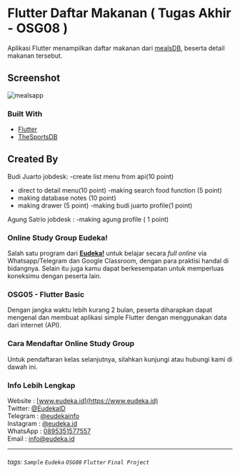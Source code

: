# Flutter Daftar Makanan ( Tugas Akhir - OSG08 )
Aplikasi Flutter menampilkan daftar makanan dari [mealsDB](https://www.themealdb.com/api.php), beserta detail makanan tersebut.

## Screenshot
![mealsapp](https://github.com/altercation/solarized/raw/master/img/solarized-palette.png)

### Built With
- [Flutter](https://flutter.dev)
- [TheSportsDB](https://www.themealdb.com/api.php)

## Created By
Budi Juarto jobdesk:
-create list menu from api(10 point)
- direct to detail menu(10 point)
-making search food function (5 point)
- making database notes (10 point)
- making drawer (5 point)
-making budi juarto profile(1 point)

Agung Satrio jobdesk :
-making agung profile ( 1 point)


### Online Study Group Eudeka!
Salah satu program dari [**Eudeka!**](https://www.eudeka.id) untuk belajar secara _full online_ via Whatsapp/Telegram dan Google Classroom, dengan para praktisi handal di bidangnya. Selain itu juga kamu dapat berkesempatan untuk memperluas koneksimu dengan peserta lain.

### OSG05 - Flutter Basic
Dengan jangka waktu lebih kurang 2 bulan, peserta diharapkan dapat mengenal dan membuat aplikasi simple Flutter dengan menggunakan data dari internet (API).

### Cara Mendaftar Online Study Group
Untuk pendaftaran kelas selanjutnya, silahkan kunjungi atau hubungi kami di dawah ini.

### Info Lebih Lengkap
Website : [www.eudeka.id](https://www.eudeka.id)  
Twitter: [@EudekaID](https://twitter.com/EudekaID)  
Telegram : [@eudekainfo](https://t.me/eudekainfo)  
Instagram : [@eudeka.id](https://instagram.com/eudeka.id)  
WhatsApp : [0895351577557](https://wa.me/62895351577557)  
Email : [info@eudeka.id](mailto:info@eudeka.id)  

---

###### tags: `Sample` `Eudeka` `OSG08` `Flutter` `Final Project`

